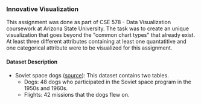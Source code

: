 ### Innovative Visualization

This assignment was done as part of CSE 578 - Data Visualization coursework at Arizona State University.
The task was to create an unique visualization that goes beyond the "common chart types" that already exist. At least three different attributes containing at least one quantatitive and one categorical attribute were to be visualized for this assignment.

#### Dataset Description
* Soviet space dogs ([source](https://airtable.com/universe/expG3z2CFykG1dZsp/sovet-space-dogs?explore=true)): This dataset contains two tables.
    * Dogs: 48 dogs who participated in the Soviet space program in the 1950s and 1960s.
    * Flights: 42 missions that the dogs flew on.
